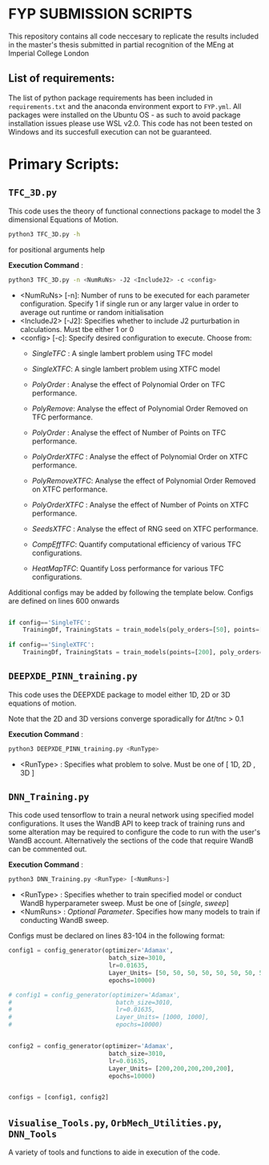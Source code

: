 # FYP SUBMISSION SCRIPTS
This repository contains all code neccesary to replicate the results included in the master's thesis submitted in partial recognition of the MEng at Imperial College London

## List of requirements:
The list of python package requirements has been included in `requirements.txt` and the anaconda environment export to `FYP.yml`.
All packages were installed on the Ubuntu OS - as such to avoid package installation issues please use WSL v2.0. This code has not been tested on Windows and its succesfull execution can not be guaranteed.

# Primary Scripts:

## `TFC_3D.py`
This code uses the theory of functional connections package to model the 3 dimensional Equations of Motion. 

```bash
python3 TFC_3D.py -h
```
for positional arguments help

**Execution Command** : 
```bash 
python3 TFC_3D.py -n <NumRuNs> -J2 <IncludeJ2> -c <config>
```` 
  - <NumRuNs\>   [\-n]: Number of runs to be executed for each parameter configuration. Specify 1 if single run or any larger value in order to average out runtime or random initialisation
  - <IncludeJ2\> [\-J2]: Specifies whether to include J2 purturbation in calculations. Must tbe either 1 or 0
  - <config\>    [\-c]: Specify desired configuration to execute. Choose from:
      - _SingleTFC_ : A single lambert problem using TFC model
      - _SingleXTFC_: A single lambert problem using XTFC model
     
      - _PolyOrder_ : Analyse the effect of Polynomial Order on TFC performance.      
      - _PolyRemove_: Analyse the effect of Polynomial Order Removed on TFC performance.
      - _PolyOrder_ : Analyse the effect of Number of Points on TFC performance.  
    
      - _PolyOrderXTFC_ : Analyse the effect of Polynomial Order on XTFC performance.      
      - _PolyRemoveXTFC_: Analyse the effect of Polynomial Order Removed on XTFC performance.
      - _PolyOrderXTFC_ : Analyse the effect of Number of Points on XTFC performance.

      - _SeedsXTFC_ : Analyse the effect of RNG seed on XTFC performance.
      - _CompEffTFC_: Quantify computational efficiency of various TFC configurations.
      - _HeatMapTFC_: Quantify Loss performance for various TFC configurations.

Additional configs may be added by following the template below.  Configs are defined on lines 600 onwards

```python 

if config=='SingleTFC':
    TrainingDf, TrainingStats = train_models(poly_orders=[50], points=[51], save_orbit=True, plot=True, run_type='TFC')
    
if config=='SingleXTFC':
    TrainingDf, TrainingStats = train_models(points=[200], poly_orders=[100], poly_removes=[-1], basis_funcs=['ELMTanh'], methods = ["lstsq"],  save_orbit=True, plot=True, run_type='XTFC')

```

## `DEEPXDE_PINN_training.py`
This code uses the DEEPXDE package to model either 1D, 2D or 3D equations of motion.

Note that the 2D and 3D versions converge sporadically for $\Delta t$/tnc \> 0.1

**Execution Command** : 
```bash 
python3 DEEPXDE_PINN_training.py <RunType>
```
  - \<RunType\> : Specifies what problem to solve. Must be one of [ 1D, 2D , 3D ]

## `DNN_Training.py`
  This code used tensorflow to train a neural network using specified model configurations. It uses the WandB API to keep track of training runs and some alteration may be required to configure the code to run with the user's WandB account. Alternatively the sections of the code that require WandB can be commented out. 
  
 **Execution Command** : 
```bash 
python3 DNN_Training.py <RunType> [<NumRuns>]
```

  - \<RunType\> : Specifies whether to train specified model or conduct WandB hyperparameter sweep. Must be one of [_single_, _sweep_]
  - \<NumRuns\> : _Optional Parameter_. Specifies how many models to train if conducting WandB sweep. 

Configs must be declared on lines 83-104 in the following format:
```python
config1 = config_generator(optimizer='Adamax',
                            batch_size=3010,    
                            lr=0.01635, 
                            Layer_Units= [50, 50, 50, 50, 50, 50, 50, 50],
                            epochs=10000)

# config1 = config_generator(optimizer='Adamax',
#                             batch_size=3010,    
#                             lr=0.01635, 
#                             Layer_Units= [1000, 1000],
#                             epochs=10000)


config2 = config_generator(optimizer='Adamax',
                            batch_size=3010,
                            lr=0.01635, 
                            Layer_Units= [200,200,200,200,200],
                            epochs=10000)


configs = [config1, config2]
```
## `Visualise_Tools.py`,  `OrbMech_Utilities.py`, `DNN_Tools`
A variety of tools and functions to aide in execution of the code. 
